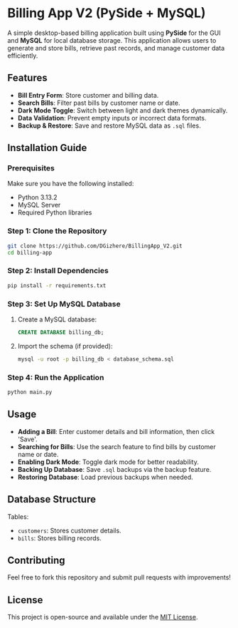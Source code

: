 # Billing App V2 (PySide + MySQL)

A simple desktop-based billing application built using **PySide** for the GUI and **MySQL** for local database storage. This application allows users to generate and store bills, retrieve past records, and manage customer data efficiently.

## Features
- **Bill Entry Form**: Store customer and billing data.
- **Search Bills**: Filter past bills by customer name or date.
- **Dark Mode Toggle**: Switch between light and dark themes dynamically.
- **Data Validation**: Prevent empty inputs or incorrect data formats.
- **Backup & Restore**: Save and restore MySQL data as `.sql` files.

## Installation Guide
### Prerequisites
Make sure you have the following installed:
- Python 3.13.2
- MySQL Server
- Required Python libraries

### Step 1: Clone the Repository
```bash
git clone https://github.com/DGizhere/BillingApp_V2.git
cd billing-app
```

### Step 2: Install Dependencies
```bash
pip install -r requirements.txt
```

### Step 3: Set Up MySQL Database
1. Create a MySQL database:
   ```sql
   CREATE DATABASE billing_db;
   ```
2. Import the schema (if provided):
   ```bash
   mysql -u root -p billing_db < database_schema.sql
   ```

### Step 4: Run the Application
```bash
python main.py
```

## Usage
- **Adding a Bill**: Enter customer details and bill information, then click 'Save'.
- **Searching for Bills**: Use the search feature to find bills by customer name or date.
- **Enabling Dark Mode**: Toggle dark mode for better readability.
- **Backing Up Database**: Save `.sql` backups via the backup feature.
- **Restoring Database**: Load previous backups when needed.

## Database Structure
Tables:
- `customers`: Stores customer details.
- `bills`: Stores billing records.

## Contributing
Feel free to fork this repository and submit pull requests with improvements!

## License
This project is open-source and available under the [MIT License](LICENSE).
